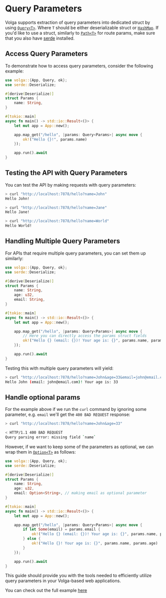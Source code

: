 # Query Parameters

Volga supports extraction of query parameters into dedicated struct by using [`Query<T>`](https://docs.rs/volga/latest/volga/http/endpoints/args/query/struct.Query.html). Where `T` should be either deserializable struct or [`HashMap`](https://doc.rust-lang.org/std/collections/struct.HashMap.html). 
If you'd like to use a struct, similarly to [`Path<T>`](https://docs.rs/volga/latest/volga/http/endpoints/args/path/struct.Path.html) for route params, make sure that you also have [serde](https://crates.io/crates/serde) installed.

## Access Query Parameters

To demonstrate how to access query parameters, consider the following example:
```rust
use volga::{App, Query, ok};
use serde::Deserialize;

#[derive(Deserialize)]
struct Params {
    name: String,
}

#[tokio::main]
async fn main() -> std::io::Result<()> {
    let mut app = App::new();

    app.map_get("/hello", |params: Query<Params>| async move {
        ok!("Hello {}!", params.name)
    });

    app.run().await
}
```
## Testing the API with Query Parameters
You can test the API by making requests with query parameters:
```bash
> curl "http://localhost:7878/hello?name=John"
Hello John!

> curl "http://localhost:7878/hello?name=Jane"
Hello Jane!

> curl "http://localhost:7878/hello?name=World"
Hello World!
```
## Handling Multiple Query Parameters
For APIs that require multiple query parameters, you can set them up similarly:
```rust
use volga::{App, Query, ok};
use serde::Deserialize;

#[derive(Deserialize)]
struct Params {
    name: String,
    age: u32,
    email: String,
}

#[tokio::main]
async fn main() -> std::io::Result<()> {
    let mut app = App::new();

    app.map_get("/hello", |params: Query<Params>| async move {
        // Here you can directly access the params struct fields
        ok!("Hello {} (email: {})! Your age is: {}", params.name, params.email, params.age)
    });

    app.run().await
}
```
Testing this with multiple query parameters will yield:
```bash
> curl "http://localhost:7878/hello?name=John&age=33&email=john@email.com"
Hello John (email: john@email.com)! Your age is: 33
```
## Handle optional params
For the example above if we run the `curl` command by ignoring some parameter, e.g. `email` we'll get the `400 BAD REQUEST` response:
```bash
> curl "http://localhost:7878/hello?name=John&age=33"

< HTTP/1.1 400 BAD REQUEST
Query parsing error: missing field `name`
```
However, if we want to keep some of the parameters as optional, we can wrap them in [`Option<T>`](https://doc.rust-lang.org/std/option/) as follows:
```rust
use volga::{App, Query, ok};
use serde::Deserialize;

#[derive(Deserialize)]
struct Params {
    name: String,
    age: u32,
    email: Option<String>, // making email as optional parameter
}

#[tokio::main]
async fn main() -> std::io::Result<()> {
    let mut app = App::new();

    app.map_get("/hello", |params: Query<Params>| async move {
        if let Some(email) = params.email {
            ok!("Hello {} (email: {})! Your age is: {}", params.name, params.email, params.age)
        } else {
            ok!("Hello {}! Your age is: {}", params.name, params.age)
        }
    });

    app.run().await
}
```

This guide should provide you with the tools needed to efficiently utilize query parameters in your Volga-based web applications.

You can check out the full example [here](https://github.com/RomanEmreis/volga/blob/main/examples/query_params/src/main.rs)